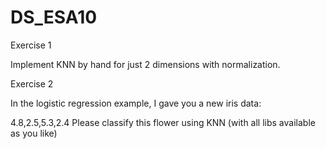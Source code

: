 # DS_ESA10
 
 
Exercise 1

Implement KNN by hand for just 2 dimensions with normalization.


Exercise 2

In the logistic regression example, I gave you a new iris data:

4.8,2.5,5.3,2.4
Please classify this flower using KNN (with all libs available as you like)